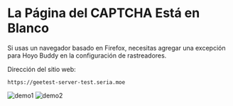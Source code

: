 # La Página del CAPTCHA Está en Blanco

Si usas un navegador basado en Firefox, necesitas agregar una excepción para Hoyo Buddy en la configuración de rastreadores.

Dirección del sitio web:

```plaintext
https://geetest-server-test.seria.moe
```

![demo1](../src/assets/images/firefox-demo1.png)
![demo2](../src/assets/images/firefox-demo2.png)
